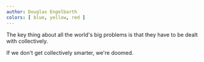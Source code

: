 ```yaml
---
author: Douglas Engelbarth
colors: [ blue, yellow, red ]
---
```

The key thing about all the world's big problems
is that they have to be dealt with collectively.

If we don't get collectively smarter, we're doomed.
